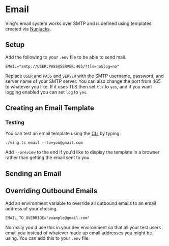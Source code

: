 # Email

Ving's email system works over SMTP and is defined using templates created via [Nunjucks](https://mozilla.github.io/nunjucks/).

## Setup

Add the following to your `.env` file to be able to send mail. 

```
EMAIL="smtp://USER:PASS@SERVER:465/?tls=no&log=no"
```

Replace `USER` and `PASS` and `SERVER` with the SMTP username, password, and server name of your SMTP server. You can also change the port from 465 to whatever you like. If it uses TLS then set `tls` to `yes`, and if you want logging enabled you can set `log` to `yes`.


## Creating an Email Template

### Testing
You can test an email template using the [CLI](cli) by typing:

```
./ving.ts email --to=you@gmail.com
```

Add `--preview` to the end if you'd like to display the template in a browser rather than getting the email sent to you.

## Sending an Email

## Overriding Outbound Emails

Add an environment variable to override all outbound emails to an email address of your chosing. 

```
EMAIL_TO_OVERRIDE="example@gmail.com"
```

Normally you'd use this in your dev environment so that all your test users email you instead of whatever made up email addresses you might be using. You can add this to your `.env` file.